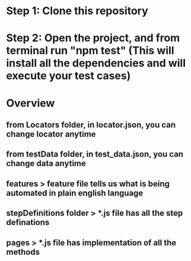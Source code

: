 # Step 1: Clone this repository
# Step 2: Open the project, and from terminal run "npm test" (This will install all the dependencies and will execute your test cases)

# Overview
## from Locators folder, in locator.json, you can change locator anytime
## from testData folder, in test_data.json, you can change data anytime

## features > feature file tells us what is being automated in plain english language
## stepDefinitions folder > *.js file has all the step definations
## pages > *.js file has implementation of all the methods
